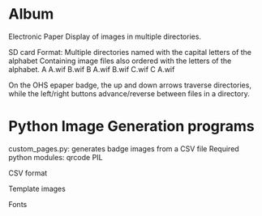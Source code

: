 Album
===

Electronic Paper Display of images in multiple directories.

SD card Format:
Multiple directories named with the capital letters of the alphabet
Containing image files also ordered with the letters of the alphabet.
A
  A.wif
  B.wif
B
  A.wif
  B.wif
  C.wif
C
  A.wif

On the OHS epaper badge, the up and down arrows traverse directories,
while the left/right buttons advance/reverse between files in a directory.

Python Image Generation programs
===
custom_pages.py: generates badge images from a CSV file
  Required python modules:
  	   qrcode
	   PIL

CSV format

Template images

Fonts